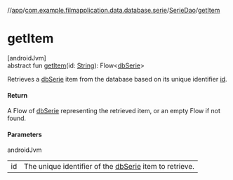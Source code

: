 //[app](../../../index.md)/[com.example.filmapplication.data.database.serie](../index.md)/[SerieDao](index.md)/[getItem](get-item.md)

# getItem

[androidJvm]\
abstract fun [getItem](get-item.md)(id: [String](https://kotlinlang.org/api/latest/jvm/stdlib/kotlin/-string/index.html)): Flow&lt;[dbSerie](../db-serie/index.md)&gt;

Retrieves a [dbSerie](../db-serie/index.md) item from the database based on its unique identifier [id](get-item.md).

#### Return

A Flow of [dbSerie](../db-serie/index.md) representing the retrieved item, or an empty Flow if not found.

#### Parameters

androidJvm

| | |
|---|---|
| id | The unique identifier of the [dbSerie](../db-serie/index.md) item to retrieve. |
